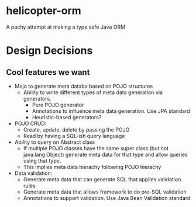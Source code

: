 # helicopter-orm
A pachy attempt at making a type safe Java ORM

# Design Decisions

## Cool features we want 

* Mojo to generate meta databa based on POJO structures
  * Ability to write different types of meta data generation via generators.
    * Pure POJO generator 
    * Annotations to influence meta data generation. Use JPA standard 
    * Heuristic-based generators? 
* POJO CRUD:
  * Create, update, delete by passing the POJO 
  * Read by having a SQL-ish query language 
* Ability to query on Abstract class
  * If multiple POJO classes have the same super class (but not java.lang.Object) generate meta data for that type and allow queries using that type. 
  * This implies meta data hierachy following POJO hierachy
* Data validation:
  * Generate meta data that can generate SQL that applies validation rules 
  * Generate meta data that allows framework to do pre-SQL validation 
  * Annotations to support validation. Use Java Bean Validation standard 


